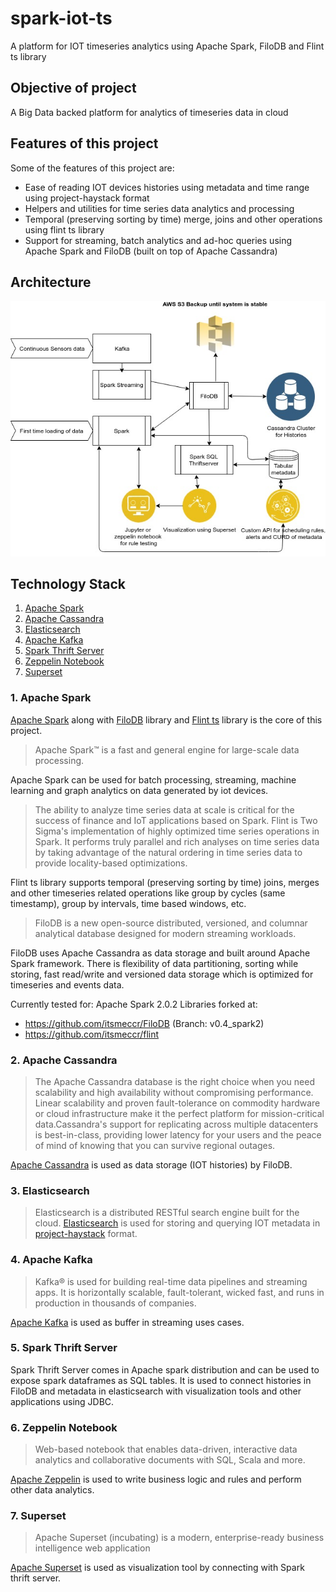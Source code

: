 # spark-iot-ts
A platform for IOT timeseries analytics using Apache Spark, FiloDB and Flint ts library

## Objective of project
A Big Data backed platform for analytics of timeseries data in cloud

## Features of this project
Some of the features of this project are:
- Ease of reading IOT devices histories using metadata and time range using project-haystack format
- Helpers and utilities for time series data analytics and processing
- Temporal (preserving sorting by time) merge, joins and other operations using flint ts library
- Support for streaming, batch analytics and ad-hoc queries using Apache Spark and FiloDB (built on top of Apache Cassandra)

## Architecture
![spark-iot-ts architecture](docs/spark-filo-flint-arch.jpg?raw=true "Architecture of IOT data processing framework")


## Technology Stack
1. [Apache Spark](#apache-spark)
2. [Apache Cassandra](#apache-cassandra)
3. [Elasticsearch](#elasticsearch)
4. [Apache Kafka](#apache-kafka)
5. [Spark Thrift Server](#spark-thrift-server)
6. [Zeppelin Notebook](#zeppelin-notebook)
7. [Superset](#superset)

### 1. Apache Spark
[Apache Spark](https://spark.apache.org/) along with [FiloDB](https://github.com/filodb/FiloDB) library and
 [Flint ts](https://github.com/twosigma/flint) library is the core of this project.

> Apache Spark™ is a fast and general engine for large-scale data processing.

 Apache Spark can be used for batch processing, streaming, machine learning and graph analytics on data generated by iot devices.

> The ability to analyze time series data at scale is critical for the success of finance and IoT applications based on Spark. Flint is Two Sigma's implementation of highly optimized time series operations in Spark. It performs truly parallel and rich analyses on time series data by taking advantage of the natural ordering in time series data to provide locality-based optimizations.

 Flint ts library supports temporal (preserving sorting by time) joins, merges and other timeseries related operations like group by cycles (same timestamp), group by intervals, time based windows, etc.

 > FiloDB is a new open-source distributed, versioned, and columnar analytical database designed for modern streaming workloads.

 FiloDB uses Apache Cassandra as data storage and built around Apache Spark framework. There is flexibility of data partitioning, sorting while storing, fast read/write and versioned data storage which is optimized for timeseries and events data.

 Currently tested for: Apache Spark 2.0.2
 Libraries forked at:
 - https://github.com/itsmeccr/FiloDB (Branch: v0.4_spark2)
 - https://github.com/itsmeccr/flint

### 2. Apache Cassandra
> The Apache Cassandra database is the right choice when you need scalability and high availability without compromising performance. Linear scalability and proven fault-tolerance on commodity hardware or cloud infrastructure make it the perfect platform for mission-critical data.Cassandra's support for replicating across multiple datacenters is best-in-class, providing lower latency for your users and the peace of mind of knowing that you can survive regional outages.

[Apache Cassandra](https://cassandra.apache.org/) is used as data storage (IOT histories) by FiloDB.

### 3. Elasticsearch
> Elasticsearch is a distributed RESTful search engine built for the cloud.
[Elasticsearch](https://github.com/elastic/elasticsearch) is used for storing and querying IOT metadata in [project-haystack](https://project-haystack.org/) format.

### 4. Apache Kafka
> Kafka® is used for building real-time data pipelines and streaming apps. It is horizontally scalable, fault-tolerant, wicked fast, and runs in production in thousands of companies.

[Apache Kafka](https://kafka.apache.org/) is used as buffer in streaming uses cases.

### 5. Spark Thrift Server
Spark Thrift Server comes in Apache spark distribution and can be used to expose spark dataframes as SQL tables.
It is used to connect histories in FiloDB and metadata in elasticsearch with visualization tools and other applications using JDBC.

### 6. Zeppelin Notebook
> Web-based notebook that enables data-driven, interactive data analytics and collaborative documents with SQL, Scala and more.

[Apache Zeppelin](https://zeppelin.apache.org) is used to write business logic and rules and perform other data analytics.

### 7. Superset
> Apache Superset (incubating) is a modern, enterprise-ready business intelligence web application

[Apache Superset](https://github.com/apache/incubator-superset) is used as visualization tool by connecting with Spark thrift server.





